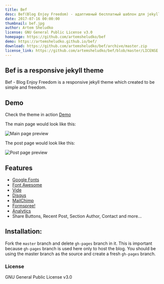 ```yaml
---
title: Bef
desc: Bef(Blog Enjoy Freedom) - адаптивный бесплатный шаблон для jekyll, созданный быть простым и легким.
date: 2017-07-16 00:00:00
thumbnail: bef.jpg
author: Artem Sheludko
license: GNU General Public License v3.0
homepage: https://github.com/artemsheludko/bef
demo: https://artemsheludko.github.io/bef/
download: https://github.com/artemsheludko/bef/archive/master.zip
license_link: https://github.com/artemsheludko/bef/blob/master/LICENSE.txt
---
```

## Bef is a responsive jekyll theme

Bef - Blog Enjoy Freedom is a responsive jekyll theme which created to be simple and freedom.

## Demo

Check the theme in action [Demo](https://artemsheludko.github.io/bef/)

The main page would look like this:

![Main page preview](https://github.com/artemsheludko/bef/blob/master/assets/img/bef_main_page.jpg?raw=true)

The post page would look like this:

![Post page preview](https://github.com/artemsheludko/bef/blob/master/assets/img/bef_post.jpg?raw=true)

## Features

- [Google Fonts](https://fonts.google.com/)
- [Font Awesome](http://fontawesome.io/)
- [Vide](http://vodkabears.github.io/vide/)
- [Disqus](https://disqus.com/)
- [MailChimp](https://mailchimp.com/)
- [Formspree!](https://formspree.io/)
- [Analytics](https://analytics.google.com/analytics/web/)
- Share Buttons, Recent Post, Section Author, Contact and more...

## Installation:

Fork the ``master`` branch and delete ``gh-pages`` branch in it. This is important because ``gh-pages`` branch is used here only to host the blog. You should be using the master branch as the source and create a fresh ``gh-pages`` branch.

### License

GNU General Public License v3.0